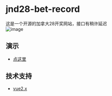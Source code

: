 # jnd28-bet-record
这是一个开源的加拿大28开奖网站，接口有稍许延迟<br>
![image](https://user-images.githubusercontent.com/121013897/209387348-8c946999-c46e-432d-b7ce-071f327cb45a.png)
## 演示
- [点这里](http://jnd28.byprogram.xyz/)
## 技术支持
- [vue2.x](https://v2.cn.vuejs.org/v2/guide/installation.html)
